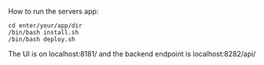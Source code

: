 How to run the servers app:

```shellscript
cd enter/your/app/dir
/bin/bash install.sh
/bin/bash deploy.sh
```

The UI is on localhost:8181/  and the backend endpoint is localhost:8282/api/
